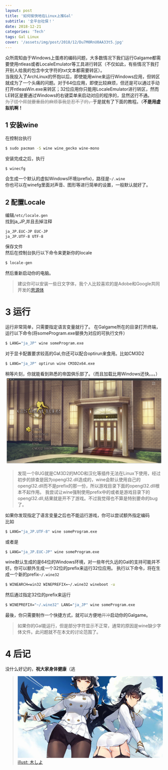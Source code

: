 ```yaml
---
layout: post
title: '如何愉快地在Linux上推Gal'
subtitle: '全平台社保！'
date: 2018-12-21
categories: 'Tech'
tags: Gal Linux
cover: '/assets/img/post/2018/12/Du7M0RnU0AA33t5.jpg'
---
```

众所周知由于Windows上蛋疼的编码问题，大多数情况下我们运行Galgame都需要使用ntleas或者LocaleEmulator等工具进行转区（不仅如此，有些情况下我打开别人给我的包含中文字符的txt文本都需要转区）。  
当我投入了ArchLinux的怀抱以后，即使能用wine来运行Windows应用，但转区就成为了一个头痛的问题。对于64位应用，即使比较麻烦，但还是可以通过手动打开ntleasWin.exe来转区；32位应用你只能用LocaleEmulator进行转区，然而LE转区是要通过Windows的右键菜单来启动对应的程序的，显然这行不通。  
<del style="color:#828282;" >为了搓个屌就要重启的麻烦事我是忍不了的，</del>于是就有了下面的教程。（**不是用虚拟机啊！**

## 1 安装wine
在控制台执行
~~~bash
$ sudo pacman -S wine wine_gecko wine-mono
~~~
安装完成之后，执行
~~~bash
$ winecfg
~~~
会生成一个默认的虚拟Windows环境(prefix)，路径是<code>~/.wine</code>  
你也可以在winefg里面对声音、图形等进行简单的设置，一般默认就好了。

## 2 配置Locale
编辑<code>/etc/locale.gen</code>  
找到ja_JP,并且去掉注释
~~~text
ja_JP.EUC-JP EUC-JP
ja_JP.UTF-8 UTF-8
~~~
保存文件  
然后在控制台执行以下命令来更新你的locale
~~~bash
$ locale-gen
~~~
然后重新启动你的电脑。
>建议你可以安装一些日文字体，我个人比较喜欢的是Adobe和Google共同开发的[思源体](https://github.com/adobe-fonts/source-han-sans) 

# 3 运行

运行非常简单，只需要指定语言变量就行了。
在Galgame所在的目录打开终端，运行以下命令(将someProgram.exe替换为对应的可执行文件）
~~~bash
$ LANG="ja_JP" wine someProgram.exe
~~~
对于显卡配置要求较高的Gal,你还可以配合optirun来食用。比如CM3D2
~~~bash
$ LANG="ja_JP" optirun wine CM3D2x64.exe
~~~
稍等片刻，你就能看到熟悉的帝国俱乐部了。（而且加载比用Windows还快。。。）
![](/assets/img/post/2018/12/scrsht_cm3d2.png) 
>发现一个BUG就是CM3D2的MOD和汉化等插件无法在Linux下使用，经过初步的排查是因为opengl32.dll造成的，wine会默认使用自己的opengl32.dll而不是prefix的那一份，所以游戏目录下面的opengl32.dll根本不起作用。
我尝试让wine强制使用prefix中的或者是游戏目录下的opengl32.dll,结果就是开不了游戏。不过我觉得也不算是特别要命的bug了。

如果你发现指定了语言变量之后也不能运行游戏，你可以尝试额外指定编码  
比如
~~~bash
$ LANG="ja_JP.UTF-8" wine someProgram.exe
~~~
或者是
~~~bash
$ LANG="ja_JP.EUC-JP" wine someProgram.exe
~~~

wine默认生成的是64位的Windows环境，对一些年代久远的Gal的支持可能并不好。你可以额外生成一个32位的prefix来运行32位应用。
执行以下命令，将在生成一个新的prefix<code>~/.wine32</code>
~~~bash
$ WINEARCH=win32 WINEPREFIX=~/.wine32 wineboot -u
~~~
然后通过指定32位的prefix来运行
~~~bash
$ WINEPREFIX="~/.wine32" LANG="ja_JP" wine someProgram.exe
~~~
最後，你只需要制作一个快捷方式，就可以方便地<del style="color:#828282;" >开冲</del>启动你的Galgame。  
>如果你的Gal能运行，但是部分字符显示不正常，通常的原因是wine缺少字体文件。此问题就不在本文的讨论范围了。

# 4 后记
没什么好记的，**祝大家身体健康**（逃

>![](/assets/img/post/2018/12/Du7M0RnU0AA33t5.jpg)
[illust: 木しよ](https://twitter.com/Kishiyo1943/status/1076022984064679936)
